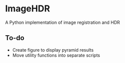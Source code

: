 # ImageHDR
A Python implementation of image registration and HDR 

## To-do
* Create figure to display pyramid results
* Move utility functions into separate scripts